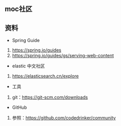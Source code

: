 ## moc社区

## 资料
+ Spring Guide 
1. https://spring.io/guides
2. https://spring.io/guides/gs/serving-web-content

+ elastic 中文社区
1. https://elasticsearch.cn/explore

+ 工具
1. git：https://git-scm.com/downloads

+ GitHub
1. 参照：https://github.com/codedrinker/community

